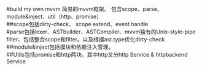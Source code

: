 #build my own mvvm
简易的mvvm框架。
包含scope、parse、module&inject、util（http、promise）
</br>
##scope包括dirty-check、 scope extend、event handle
</br>
#parse包括lexer、ASTbuilder、ASTCompiler、mvvm独有的Unix-style-pipe filter、包括整合scope和filter。以及根据ast.type优化dirty-check
</br>
##module&inject包括模块和依赖注入管理。
</br>
##Utils包括promise和http两块。其中http又分http Service & httpbackend Service
</br>

